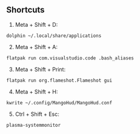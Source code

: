 ## Shortcuts
1. Meta + Shift + D:
```
dolphin ~/.local/share/applications
```
2. Meta + Shift + A:
```
flatpak run com.visualstudio.code .bash_aliases
```
3. Meta + Shift + Print:
```
flatpak run org.flameshot.Flameshot gui
```
4. Meta + Shift + H:
```
kwrite ~/.config/MangoHud/MangoHud.conf
```
5. Ctrl + Shift + Esc:
```
plasma-systemmonitor
```
